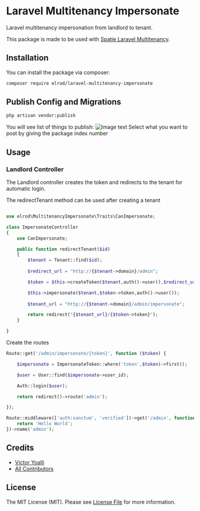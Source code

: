 # Laravel Multitenancy Impersonate

Laravel multitenancy impersonation from landlord to tenant.

This package is made to be used with [Spatie Laravel Multitenancy](https://github.com/spatie/laravel-multitenancy).

## Installation

You can install the package via composer:

```bash
composer require elrod/laravel-multitenancy-impersonate
```
## Publish Config and Migrations
```bash
php artisan vendor:publish
```
You will see list of things to publish:
![Image text](https://drive.google.com/uc?export=download&id=1MZjiwRRu2cvgwwc9F1RzBlUknQmh2yyM)
Select what you want to post by giving the package index number
## Usage

### Landlord Controller
The Landlord controller creates the token and redirects to the tenant for automatic login.

The redirectTenant method can be used after creating a tenant
``` php

use elrod\MultitenancyImpersonate\Traits\CanImpersonate;

class ImpersonateController
{
    use CanImpersonate;

    public function redirectTenant($id)
    {
        $tenant = Tenant::find($id);
        
        $redirect_url = "http://{$tenant->domain}/admin";

        $token = $this->createToken($tenant,auth()->user(),$redirect_url);

        $this->impersonate($tenant,$token->token,auth()->user());
            
        $tenant_url = "http://{$tenant->domain}/admin/impersonate";

        return redirect("{$tenant_url}/{$token->token}");
    }

}
```

Create the routes

``` php
Route::get('/admin/impersonate/{token}', function ($token) {

    $impersonate = ImpersonateToken::where('token',$token)->first();

    $user = User::find($impersonate->user_id);

    Auth::login($user);

    return redirect()->route('admin');

});

Route::middleware(['auth:sanctum', 'verified'])->get('/admin', function () {
    return 'Hello World';
})->name('admin');
```

## Credits

- [Victor Yoalli](https://github.com/victoryoalli)
- [All Contributors](../../contributors)

## License

The MIT License (MIT). Please see [License File](LICENSE.md) for more information.

